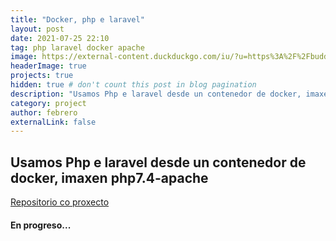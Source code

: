 ```yaml
---
title: "Docker, php e laravel"
layout: post
date: 2021-07-25 22:10
tag: php laravel docker apache
image: https://external-content.duckduckgo.com/iu/?u=https%3A%2F%2Fbuddy.works%2Fguides%2Fcovers%2Flaravel-docker%2Flaravel-docker-share.png&f=1&nofb=1
headerImage: true
projects: true
hidden: true # don't count this post in blog pagination
description: "Usamos Php e laravel desde un contenedor de docker, imaxen php7.4-apache"
category: project
author: febrero
externalLink: false
---
```


## Usamos Php e laravel desde un contenedor de docker, imaxen php7.4-apache


[Repositorio co proxecto][1]

#### En progreso...


[1]: https://github.com/fdezfebrero/php-docker
